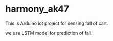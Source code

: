 # harmony_ak47

This is Arduino iot project for sensing fall of cart.

we use LSTM model for prediction of fall.
